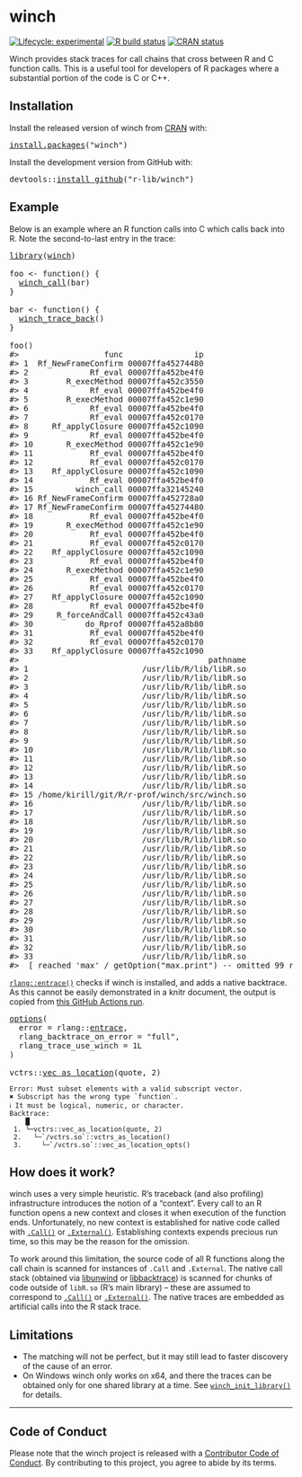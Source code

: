 <!-- README.md is generated from README.Rmd. Please edit that file -->

# winch

<!-- badges: start -->

[![Lifecycle: experimental](https://img.shields.io/badge/lifecycle-experimental-orange.svg)](https://www.tidyverse.org/lifecycle/#experimental) [![R build status](https://github.com/r-prof/winch/workflows/rcc/badge.svg)](https://github.com/r-prof/winch/actions) [![CRAN status](https://www.r-pkg.org/badges/version/winch)](https://CRAN.R-project.org/package=winch)

<!-- badges: end -->

Winch provides stack traces for call chains that cross between R and C function calls. This is a useful tool for developers of R packages where a substantial portion of the code is C or C++.

## Installation

Install the released version of winch from [CRAN](https://cran.r-project.org/) with:

<pre class='chroma'>
<span class='nf'><a href='https://rdrr.io/r/utils/install.packages.html'>install.packages</a></span>(<span class='s'>"winch"</span>)
</pre>

Install the development version from GitHub with:

<pre class='chroma'>
<span class='k'>devtools</span>::<span class='nf'><a href='https://devtools.r-lib.org//reference/remote-reexports.html'>install_github</a></span>(<span class='s'>"r-lib/winch"</span>)
</pre>

## Example

Below is an example where an R function calls into C which calls back into R. Note the second-to-last entry in the trace:

<pre class='chroma'>
<span class='nf'><a href='https://rdrr.io/r/base/library.html'>library</a></span>(<span class='k'><a href='https://r-prof.github.io/winch/'>winch</a></span>)

<span class='k'>foo</span> <span class='o'>&lt;-</span> <span class='nf'>function</span>() {
  <span class='nf'><a href='https://r-prof.github.io/winch/reference/winch_call.html'>winch_call</a></span>(<span class='k'>bar</span>)
}

<span class='k'>bar</span> <span class='o'>&lt;-</span> <span class='nf'>function</span>() {
  <span class='nf'><a href='https://r-prof.github.io/winch/reference/winch_trace_back.html'>winch_trace_back</a></span>()
}

<span class='nf'>foo</span>()
<span class='c'>#&gt;                  func               ip</span>
<span class='c'>#&gt; 1  Rf_NewFrameConfirm 00007ffa45274480</span>
<span class='c'>#&gt; 2             Rf_eval 00007ffa452be4f0</span>
<span class='c'>#&gt; 3        R_execMethod 00007ffa452c3550</span>
<span class='c'>#&gt; 4             Rf_eval 00007ffa452be4f0</span>
<span class='c'>#&gt; 5        R_execMethod 00007ffa452c1e90</span>
<span class='c'>#&gt; 6             Rf_eval 00007ffa452be4f0</span>
<span class='c'>#&gt; 7             Rf_eval 00007ffa452c0170</span>
<span class='c'>#&gt; 8     Rf_applyClosure 00007ffa452c1090</span>
<span class='c'>#&gt; 9             Rf_eval 00007ffa452be4f0</span>
<span class='c'>#&gt; 10       R_execMethod 00007ffa452c1e90</span>
<span class='c'>#&gt; 11            Rf_eval 00007ffa452be4f0</span>
<span class='c'>#&gt; 12            Rf_eval 00007ffa452c0170</span>
<span class='c'>#&gt; 13    Rf_applyClosure 00007ffa452c1090</span>
<span class='c'>#&gt; 14            Rf_eval 00007ffa452be4f0</span>
<span class='c'>#&gt; 15         winch_call 00007ffa32145240</span>
<span class='c'>#&gt; 16 Rf_NewFrameConfirm 00007ffa452728a0</span>
<span class='c'>#&gt; 17 Rf_NewFrameConfirm 00007ffa45274480</span>
<span class='c'>#&gt; 18            Rf_eval 00007ffa452be4f0</span>
<span class='c'>#&gt; 19       R_execMethod 00007ffa452c1e90</span>
<span class='c'>#&gt; 20            Rf_eval 00007ffa452be4f0</span>
<span class='c'>#&gt; 21            Rf_eval 00007ffa452c0170</span>
<span class='c'>#&gt; 22    Rf_applyClosure 00007ffa452c1090</span>
<span class='c'>#&gt; 23            Rf_eval 00007ffa452be4f0</span>
<span class='c'>#&gt; 24       R_execMethod 00007ffa452c1e90</span>
<span class='c'>#&gt; 25            Rf_eval 00007ffa452be4f0</span>
<span class='c'>#&gt; 26            Rf_eval 00007ffa452c0170</span>
<span class='c'>#&gt; 27    Rf_applyClosure 00007ffa452c1090</span>
<span class='c'>#&gt; 28            Rf_eval 00007ffa452be4f0</span>
<span class='c'>#&gt; 29     R_forceAndCall 00007ffa452c43a0</span>
<span class='c'>#&gt; 30           do_Rprof 00007ffa452a8b80</span>
<span class='c'>#&gt; 31            Rf_eval 00007ffa452be4f0</span>
<span class='c'>#&gt; 32            Rf_eval 00007ffa452c0170</span>
<span class='c'>#&gt; 33    Rf_applyClosure 00007ffa452c1090</span>
<span class='c'>#&gt;                                        pathname</span>
<span class='c'>#&gt; 1                        /usr/lib/R/lib/libR.so</span>
<span class='c'>#&gt; 2                        /usr/lib/R/lib/libR.so</span>
<span class='c'>#&gt; 3                        /usr/lib/R/lib/libR.so</span>
<span class='c'>#&gt; 4                        /usr/lib/R/lib/libR.so</span>
<span class='c'>#&gt; 5                        /usr/lib/R/lib/libR.so</span>
<span class='c'>#&gt; 6                        /usr/lib/R/lib/libR.so</span>
<span class='c'>#&gt; 7                        /usr/lib/R/lib/libR.so</span>
<span class='c'>#&gt; 8                        /usr/lib/R/lib/libR.so</span>
<span class='c'>#&gt; 9                        /usr/lib/R/lib/libR.so</span>
<span class='c'>#&gt; 10                       /usr/lib/R/lib/libR.so</span>
<span class='c'>#&gt; 11                       /usr/lib/R/lib/libR.so</span>
<span class='c'>#&gt; 12                       /usr/lib/R/lib/libR.so</span>
<span class='c'>#&gt; 13                       /usr/lib/R/lib/libR.so</span>
<span class='c'>#&gt; 14                       /usr/lib/R/lib/libR.so</span>
<span class='c'>#&gt; 15 /home/kirill/git/R/r-prof/winch/src/winch.so</span>
<span class='c'>#&gt; 16                       /usr/lib/R/lib/libR.so</span>
<span class='c'>#&gt; 17                       /usr/lib/R/lib/libR.so</span>
<span class='c'>#&gt; 18                       /usr/lib/R/lib/libR.so</span>
<span class='c'>#&gt; 19                       /usr/lib/R/lib/libR.so</span>
<span class='c'>#&gt; 20                       /usr/lib/R/lib/libR.so</span>
<span class='c'>#&gt; 21                       /usr/lib/R/lib/libR.so</span>
<span class='c'>#&gt; 22                       /usr/lib/R/lib/libR.so</span>
<span class='c'>#&gt; 23                       /usr/lib/R/lib/libR.so</span>
<span class='c'>#&gt; 24                       /usr/lib/R/lib/libR.so</span>
<span class='c'>#&gt; 25                       /usr/lib/R/lib/libR.so</span>
<span class='c'>#&gt; 26                       /usr/lib/R/lib/libR.so</span>
<span class='c'>#&gt; 27                       /usr/lib/R/lib/libR.so</span>
<span class='c'>#&gt; 28                       /usr/lib/R/lib/libR.so</span>
<span class='c'>#&gt; 29                       /usr/lib/R/lib/libR.so</span>
<span class='c'>#&gt; 30                       /usr/lib/R/lib/libR.so</span>
<span class='c'>#&gt; 31                       /usr/lib/R/lib/libR.so</span>
<span class='c'>#&gt; 32                       /usr/lib/R/lib/libR.so</span>
<span class='c'>#&gt; 33                       /usr/lib/R/lib/libR.so</span>
<span class='c'>#&gt;  [ reached 'max' / getOption("max.print") -- omitted 99 rows ]</span>
</pre>

[`rlang::entrace()`](https://rlang.r-lib.org/reference/entrace.html) checks if winch is installed, and adds a native backtrace. As this cannot be easily demonstrated in a knitr document, the output is copied from [this GitHub Actions run](https://github.com/r-prof/winch/runs/1147640026?check_suite_focus=true#step:12:169).

<pre class='chroma'>
<span class='nf'><a href='https://rdrr.io/r/base/options.html'>options</a></span>(
  error = <span class='k'>rlang</span>::<span class='k'><a href='https://rlang.r-lib.org/reference/entrace.html'>entrace</a></span>,
  rlang_backtrace_on_error = <span class='s'>"full"</span>,
  rlang_trace_use_winch = <span class='m'>1L</span>
)

<span class='k'>vctrs</span>::<span class='nf'><a href='https://vctrs.r-lib.org/reference/vec_as_location.html'>vec_as_location</a></span>(<span class='k'>quote</span>, <span class='m'>2</span>)
</pre>

    Error: Must subset elements with a valid subscript vector.
    ✖ Subscript has the wrong type `function`.
    ℹ It must be logical, numeric, or character.
    Backtrace:
        █
     1. └─vctrs::vec_as_location(quote, 2)
     2.   └─`/vctrs.so`::vctrs_as_location()
     3.     └─`/vctrs.so`::vec_as_location_opts()

## How does it work?

winch uses a very simple heuristic. R’s traceback (and also profiling) infrastructure introduces the notion of a “context”. Every call to an R function opens a new context and closes it when execution of the function ends. Unfortunately, no new context is established for native code called with [`.Call()`](https://rdrr.io/r/base/CallExternal.html) or [`.External()`](https://rdrr.io/r/base/CallExternal.html). Establishing contexts expends precious run time, so this may be the reason for the omission.

To work around this limitation, the source code of all R functions along the call chain is scanned for instances of `.Call` and `.External`. The native call stack (obtained via [libunwind](https://github.com/libunwind/libunwind) or [libbacktrace](https://github.com/ianlancetaylor/libbacktrace)) is scanned for chunks of code outside of `libR.so` (R’s main library) – these are assumed to correspond to [`.Call()`](https://rdrr.io/r/base/CallExternal.html) or [`.External()`](https://rdrr.io/r/base/CallExternal.html). The native traces are embedded as artificial calls into the R stack trace.

## Limitations

  - The matching will not be perfect, but it may still lead to faster discovery of the cause of an error.
  - On Windows winch only works on x64, and there the traces can be obtained only for one shared library at a time. See [`winch_init_library()`](https://r-prof.github.io/winch/reference/winch_init_library.html) for details.

-----

## Code of Conduct

Please note that the winch project is released with a [Contributor Code of Conduct](https://contributor-covenant.org/version/2/0/CODE_OF_CONDUCT.html). By contributing to this project, you agree to abide by its terms.
